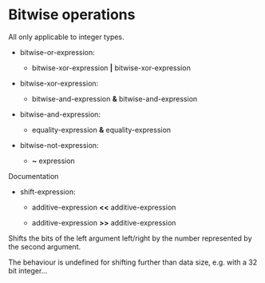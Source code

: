 

Bitwise operations
==================

All only applicable to integer types.

-   bitwise-or-expression:

    -   bitwise-xor-expression **|** bitwise-xor-expression


-   bitwise-xor-expression:

    -   bitwise-and-expression **&** bitwise-and-expression


-   bitwise-and-expression:

    -   equality-expression **&** equality-expression


-   bitwise-not-expression:

    -   **\~** expression

Documentation

-   shift-expression:

    -   additive-expression **\<\<** additive-expression

    -   additive-expression **\>\>** additive-expression


Shifts the bits of the left argument left/right by the number represented by the second argument.

The behaviour is undefined for shifting further than data size, e.g. with a 32 bit integer...


